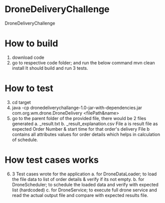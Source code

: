 # DroneDeliveryChallenge
DroneDeliveryChallenge 

# How to build
1. download code
2. go to respective code folder; and run the below command
	mvn clean install 
	It should build and run 3 tests.
# How to test
3. cd target 
4. java -cp dronedeliverychallange-1.0-jar-with-dependencies.jar com.org.wm.drone.DroneDelivery <filePath&name>
5. go to the parent folder of the provided file, there would be 2 files generated
	a. <filename>_result<milliseconds>.txt
	b. <filename>_result_explanation<milliseconds>.csv
	File a is result file as expected Order Number & start time for that order's delivery
	File b contains all attributes values for order details which helps in calculation of schedule.
# How test cases works
6. 3 Test cases wrote for the application
	a. for DroneDataLoader; to load the file data to list of order details & verify if its not empty.
	b. for DroneScheduler; to schedule the loaded data and verify with expected list (hardcoded)
	c. for DroneService; to execute full drone service and read the actual output file and compare with expected results file.
